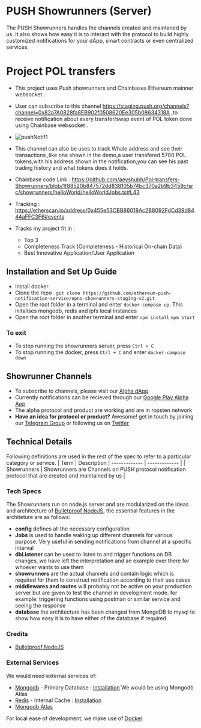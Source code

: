 # PUSH Showrunners (Server)

The PUSH Showrunners handles the channels created and maintaned by us. It also shows how easy it is to interact with the protocol to build highly customized notifications for your dApp, smart contracts or even centralized services.

# Project POL transfers
- This project uses Push showrunners and Chainbases Ethereum mainner websocket .
- User can subscribe to this channel https://staging.push.org/channels?channel=0x82a7A0828fa8EB902f0508620Ee305b08634318A  ,to receive notification about every transfer/swap event of POL token done using Chainbase websocket .
- ![pushNotif1](https://github.com/aeyshubh/Pol-transfers-Showrunners/assets/50445649/87746deb-95ac-4f34-8fec-28bfa44c7bff)

- This channel can also be uses to track Whale address and see their transactions ,like one shown in the demo,a user transfered 5700 POL tokens,with his address shown in the notification,you can see his past trading history and what tokens does it holds.
- Chainbase code Link : https://github.com/aeyshubh/Pol-transfers-Showrunners/blob/1f88520b847572dd838105b74bc370a2b9b3459c/src/showrunners/helloWorld/helloWorldJobs.ts#L43
- Tracking : https://etherscan.io/address/0x455e53CBB86018Ac2B8092FdCd39d8444aFFC3F6#events
- Tracks my project fit in : 
  - Top 3
  - Completeness Track (Completeness - Historical On-chain Data)
  - Best Innovative Application/User Application

## Installation and Set Up Guide

- Install docker 
- Clone the repo
``` git clone https://github.com/ethereum-push-notification-service/epns-showrunners-staging-v2.git```
- Open the root folder in a terminal and enter 
```docker-compose up```. This initalises mongodb, redis and ipfs local instances
- Open the root folder in another terminal and enter
```npm install```
```npm start```

### To exit 
- To stop running the showrunners server, press ```Ctrl + C```
- To stop running the docker, press ```Ctrl + C``` and enter
```docker-compose down```


## Showrunner Channels


- To subscribe to channels, please visit our [Alpha dApp](https://app.epns.io)
- Currently notifications can be recieved through our [Google Play Alpha App](https://play.google.com/store/apps/details?id=io.epns.epns)
- The alpha protocol and product are working and are in ropsten network
- **Have an idea for protocol or product?** Awesome! get in touch by joining our [Telegram Group](https://t.me/epnsproject) or following us on [Twitter](https://twitter.com/epnsproject)

## Technical Details

Following definitions are used in the rest of the spec to refer to a particular category or service.
| Term | Description
| ------------- | ------------- |
| Showrunners | Showrunners are Channels on PUSH protocol notification protocol that are created and maintained by us |

### Tech Specs

The Showrunners run on node.js server and are modularized on the ideas and architecture of [Bulletproof NodeJS](https://github.com/santiq/bulletproof-nodejs), the essential features in the architeture are as follows:

- **config** defines all the necessary configuration
- **Jobs** is used to handle waking up different channels for various purpose. Very useful in sending notifications from channel at a specific interval
- **dbListener** can be used to listen to and trigger functions on DB changes, we have left the interpretation and an example over there for whoever wants to use them
- **showrunners** are the actual channels and contain logic which is required for them to construct notification according to their use cases
- **middlewares and routes** will probably not be active on your production server but are given to test the channel in development mode. for example: triggering functions using postman or similar service and seeing the response
- **database** the architecture has been changed from MongoDB to mysql to show how easy it is to have either of the database if required

### Credits

- [Bulletproof NodeJS](https://github.com/santiq/bulletproof-nodejs)

### External Services

We would need external services of:

- [Mongodb](https://www.mongodb.com/) - Primary Database : [Installation](https://docs.mongodb.com/manual/installation/) We would be using Mongodb Atlas
- [Redis](https://www.mongodb.com/) - Internal Cache : [Installation](https://redis.io/topics/quickstart)
- [Mongodb Atlas](https://www.mongodb.com/cloud/atlas)

For local ease of development, we make use of [Docker](https://docs.docker.com/get-docker/).

